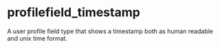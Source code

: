 profilefield_timestamp
======================

A user profile field type that shows a timestamp both as human readable and unix time format.
